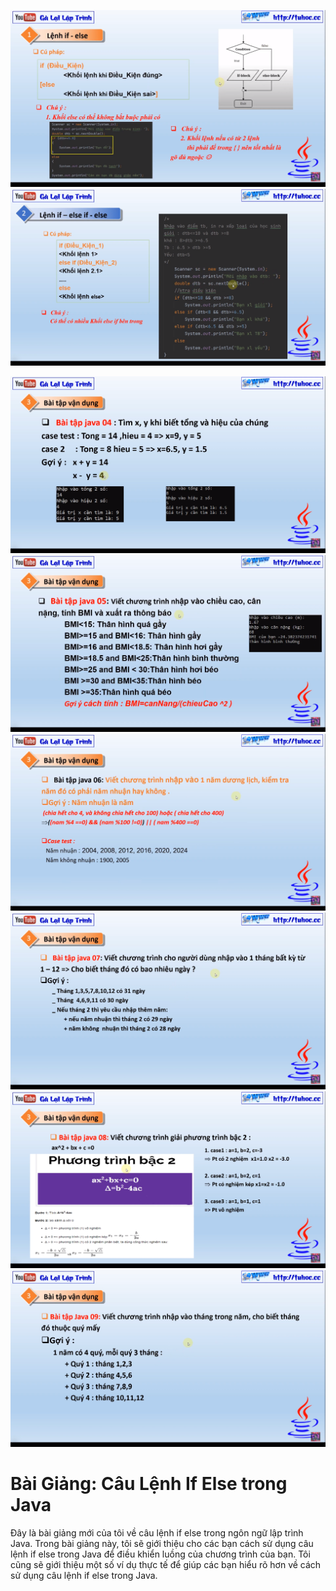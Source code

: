 ![img.png](img.png)
![img_1.png](img_1.png)

![bài tập 04](img_2.png)
![bài tập 05](img_3.png)
![bài tập 06](img_4.png)
![bài tập 07](img_5.png)
![bài tập 08](img_6.png)
![bài tập 09](img_7.png)

# Bài Giảng: Câu Lệnh If Else trong Java

Đây là bài giảng mới của tôi về câu lệnh if else trong ngôn ngữ lập trình Java. Trong bài giảng này,
tôi sẽ giới thiệu cho các bạn cách sử dụng câu lệnh if else trong Java để điều khiển luồng của
chương trình của bạn. Tôi cũng sẽ giới thiệu một số ví dụ thực tế để giúp các bạn hiểu rõ hơn về
cách sử dụng câu lệnh if else trong Java.
